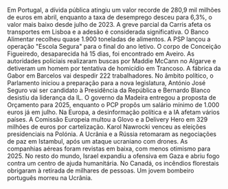 Em Portugal, a dívida pública atingiu um valor recorde de 280,9 mil milhões de euros em abril, enquanto a taxa de desemprego desceu para 6,3%, o valor mais baixo desde julho de 2023. A greve parcial da Carris afeta os transportes em Lisboa e a adesão é considerada significativa. O Banco Alimentar recolheu quase 1.900 toneladas de alimentos. A PSP lançou a operação "Escola Segura" para o final do ano letivo. O corpo de Conceição Figueiredo, desaparecida há 15 dias, foi encontrado em Aveiro. As autoridades policiais realizaram buscas por Maddie McCann no Algarve e detiveram um homem por tentativa de homicídio em Trancoso. A fábrica da Gabor em Barcelos vai despedir 222 trabalhadores. No âmbito político, o Parlamento iniciou a preparação para a nova legislatura, António José Seguro vai ser candidato à Presidência da República e Bernardo Blanco desistiu da liderança da IL. O governo da Madeira entregou a proposta de Orçamento para 2025, enquanto o PCP propôs um salário mínimo de 1.000 euros já em julho.
Na Europa, a desinformação política e a IA afetam vários países. A Comissão Europeia multou a Glovo e a Delivery Hero em 329 milhões de euros por cartelização. Karol Nawrocki venceu as eleições presidenciais na Polónia. A Ucrânia e a Rússia retomaram as negociações de paz em Istambul, após um ataque ucraniano com drones. As companhias aéreas foram revistas em baixa, com menos otimismo para 2025.
No resto do mundo, Israel expandiu a ofensiva em Gaza e abriu fogo contra um centro de ajuda humanitária. No Canadá, os incêndios florestais obrigaram à retirada de milhares de pessoas. Um jovem bombeiro português morreu na Ucrânia.